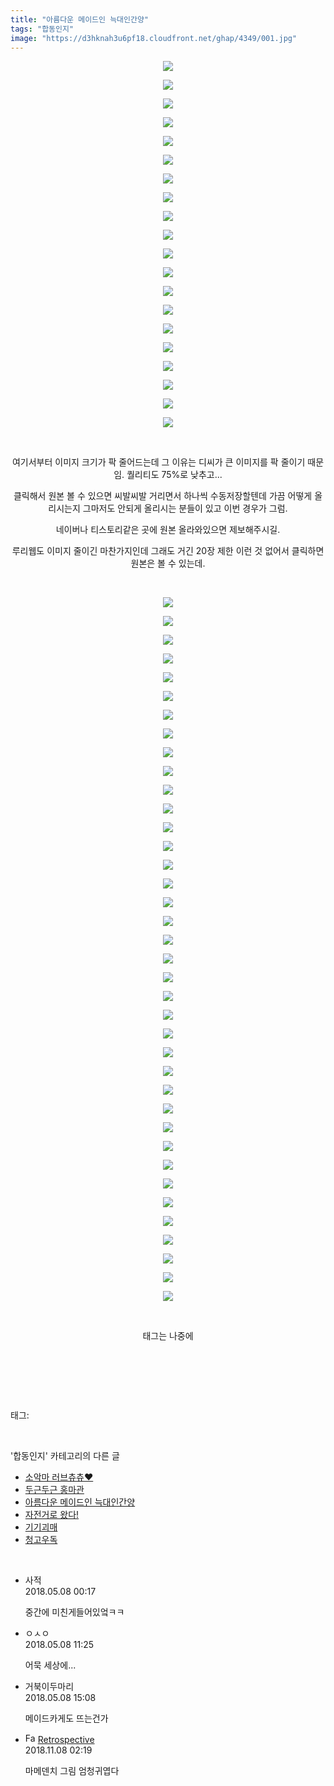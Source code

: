 ```yaml
---
title: "아름다운 메이드인 늑대인간양"
tags: "합동인지"
image: "https://d3hknah3u6pf18.cloudfront.net/ghap/4349/001.jpg"
---
```

<div class="article">
<p style="text-align: center; clear: none; float: none;"><img src="{{ site.imgserver4 }}/ghap/4349/001.jpg"/></p>
<p style="text-align: center; clear: none; float: none;"><img src="{{ site.imgserver4 }}/ghap/4349/002.jpg"/></p>
<p style="text-align: center; clear: none; float: none;"><img src="{{ site.imgserver4 }}/ghap/4349/003.jpg"/></p>
<p style="text-align: center; clear: none; float: none;"><img src="{{ site.imgserver4 }}/ghap/4349/004.jpg"/></p>
<p style="text-align: center; clear: none; float: none;"><img src="{{ site.imgserver4 }}/ghap/4349/005.jpg"/></p>
<p style="text-align: center; clear: none; float: none;"><img src="{{ site.imgserver4 }}/ghap/4349/006.jpg"/></p>
<p style="text-align: center; clear: none; float: none;"><img src="{{ site.imgserver4 }}/ghap/4349/007.jpg"/></p>
<p style="text-align: center; clear: none; float: none;"><img src="{{ site.imgserver4 }}/ghap/4349/008.jpg"/></p>
<p style="text-align: center; clear: none; float: none;"><img src="{{ site.imgserver4 }}/ghap/4349/009.jpg"/></p>
<p style="text-align: center; clear: none; float: none;"><img src="{{ site.imgserver4 }}/ghap/4349/010.jpg"/></p>
<p style="text-align: center; clear: none; float: none;"><img src="{{ site.imgserver4 }}/ghap/4349/011.jpg"/></p>
<p style="text-align: center; clear: none; float: none;"><img src="{{ site.imgserver4 }}/ghap/4349/012.jpg"/></p>
<p style="text-align: center; clear: none; float: none;"><img src="{{ site.imgserver4 }}/ghap/4349/013.jpg"/></p>
<p style="text-align: center; clear: none; float: none;"><img src="{{ site.imgserver4 }}/ghap/4349/014.jpg"/></p>
<p style="text-align: center; clear: none; float: none;"><img src="{{ site.imgserver4 }}/ghap/4349/015.jpg"/></p>
<p style="text-align: center; clear: none; float: none;"><img src="{{ site.imgserver4 }}/ghap/4349/016.jpg"/></p>
<p style="text-align: center; clear: none; float: none;"><img src="{{ site.imgserver4 }}/ghap/4349/017.jpg"/></p>
<p style="text-align: center; clear: none; float: none;"><img src="{{ site.imgserver4 }}/ghap/4349/018.jpg"/></p>
<p style="text-align: center; clear: none; float: none;"><img src="{{ site.imgserver4 }}/ghap/4349/019.jpg"/></p>
<p style="text-align: center; clear: none; float: none;"><img src="{{ site.imgserver4 }}/ghap/4349/020.jpg"/></p>
<p style="text-align: center; clear: none; float: none;"><br/></p>
<p style="text-align: center; clear: none; float: none;">여기서부터 이미지 크기가 팍 줄어드는데 그 이유는 디씨가 큰 이미지를 팍 줄이기 때문임. 퀄리티도 75%로 낮추고...</p>
<p style="text-align: center; clear: none; float: none;">클릭해서 원본 볼 수 있으면 씨발씨발 거리면서 하나씩 수동저장할텐데 가끔 어떻게 올리시는지 그마저도 안되게 올리시는 분들이 있고 이번 경우가 그럼.</p>
<p style="text-align: center; clear: none; float: none;">네이버나 티스토리같은 곳에 원본 올라와있으면 제보해주시길.</p>
<p style="text-align: center; clear: none; float: none;">루리웹도 이미지 줄이긴 마찬가지인데 그래도 거긴 20장 제한 이런 것 없어서 클릭하면 원본은 볼 수 있는데.</p>
<p style="text-align: center; clear: none; float: none;"><br/></p>
<p style="text-align: center; clear: none; float: none;"><img src="{{ site.imgserver4 }}/ghap/4349/021.jpg"/></p>
<p style="text-align: center; clear: none; float: none;"><img src="{{ site.imgserver4 }}/ghap/4349/022.jpg"/></p>
<p style="text-align: center; clear: none; float: none;"><img src="{{ site.imgserver4 }}/ghap/4349/023.jpg"/></p>
<p style="text-align: center; clear: none; float: none;"><img src="{{ site.imgserver4 }}/ghap/4349/024.jpg"/></p>
<p style="text-align: center; clear: none; float: none;"><img src="{{ site.imgserver4 }}/ghap/4349/025.jpg"/></p>
<p style="text-align: center; clear: none; float: none;"><img src="{{ site.imgserver4 }}/ghap/4349/026.jpg"/></p>
<p style="text-align: center; clear: none; float: none;"><img src="{{ site.imgserver4 }}/ghap/4349/027.jpg"/></p>
<p style="text-align: center; clear: none; float: none;"><img src="{{ site.imgserver4 }}/ghap/4349/028.jpg"/></p>
<p style="text-align: center; clear: none; float: none;"><img src="{{ site.imgserver4 }}/ghap/4349/029.jpg"/></p>
<p style="text-align: center; clear: none; float: none;"><img src="{{ site.imgserver4 }}/ghap/4349/030.jpg"/></p>
<p style="text-align: center; clear: none; float: none;"><img src="{{ site.imgserver4 }}/ghap/4349/031.jpg"/></p>
<p style="text-align: center; clear: none; float: none;"><img src="{{ site.imgserver4 }}/ghap/4349/032.jpg"/></p>
<p style="text-align: center; clear: none; float: none;"><img src="{{ site.imgserver4 }}/ghap/4349/033.jpg"/></p>
<p style="text-align: center; clear: none; float: none;"><img src="{{ site.imgserver4 }}/ghap/4349/034.jpg"/></p>
<p style="text-align: center; clear: none; float: none;"><img src="{{ site.imgserver4 }}/ghap/4349/035.jpg"/></p>
<p style="text-align: center; clear: none; float: none;"><img src="{{ site.imgserver4 }}/ghap/4349/036.jpg"/></p>
<p style="text-align: center; clear: none; float: none;"><img src="{{ site.imgserver4 }}/ghap/4349/037.jpg"/></p>
<p style="text-align: center; clear: none; float: none;"><img src="{{ site.imgserver4 }}/ghap/4349/038.jpg"/></p>
<p style="text-align: center; clear: none; float: none;"><img src="{{ site.imgserver4 }}/ghap/4349/039.jpg"/></p>
<p style="text-align: center; clear: none; float: none;"><img src="{{ site.imgserver4 }}/ghap/4349/040.jpg"/></p>
<p style="text-align: center; clear: none; float: none;"><img src="{{ site.imgserver4 }}/ghap/4349/041.jpg"/></p>
<p style="text-align: center; clear: none; float: none;"><img src="{{ site.imgserver4 }}/ghap/4349/042.jpg"/></p>
<p style="text-align: center; clear: none; float: none;"><img src="{{ site.imgserver4 }}/ghap/4349/043.jpg"/></p>
<p style="text-align: center; clear: none; float: none;"><img src="{{ site.imgserver4 }}/ghap/4349/044.jpg"/></p>
<p style="text-align: center; clear: none; float: none;"><img src="{{ site.imgserver4 }}/ghap/4349/045.jpg"/></p>
<p style="text-align: center; clear: none; float: none;"><img src="{{ site.imgserver4 }}/ghap/4349/046.jpg"/></p>
<p style="text-align: center; clear: none; float: none;"><img src="{{ site.imgserver4 }}/ghap/4349/047.jpg"/></p>
<p style="text-align: center; clear: none; float: none;"><img src="{{ site.imgserver4 }}/ghap/4349/048.jpg"/></p>
<p style="text-align: center; clear: none; float: none;"><img src="{{ site.imgserver4 }}/ghap/4349/049.jpg"/></p>
<p style="text-align: center; clear: none; float: none;"><img src="{{ site.imgserver4 }}/ghap/4349/050.jpg"/></p>
<p style="text-align: center; clear: none; float: none;"><img src="{{ site.imgserver4 }}/ghap/4349/051.jpg"/></p>
<p style="text-align: center; clear: none; float: none;"><img src="{{ site.imgserver4 }}/ghap/4349/052.jpg"/></p>
<p style="text-align: center; clear: none; float: none;"><img src="{{ site.imgserver4 }}/ghap/4349/053.jpg"/></p>
<p style="text-align: center; clear: none; float: none;"><img src="{{ site.imgserver4 }}/ghap/4349/054.jpg"/></p>
<p style="text-align: center; clear: none; float: none;"><img src="{{ site.imgserver4 }}/ghap/4349/055.jpg"/></p>
<p style="text-align: center; clear: none; float: none;"><img src="{{ site.imgserver4 }}/ghap/4349/056.jpg"/></p>
<p style="text-align: center; clear: none; float: none;"><img src="{{ site.imgserver4 }}/ghap/4349/057.jpg"/></p>
<p style="text-align: center; clear: none; float: none;"><img src="{{ site.imgserver4 }}/ghap/4349/058.jpg"/></p>
<p style="text-align: center; clear: none; float: none;"><br/></p>
<p style="text-align: center; clear: none; float: none;">태그는 나중에</p>
<p style="text-align: center; clear: none; float: none;"><br/></p>
<p><br/></p>
</div><br/>
<div class="tagTrail">
<p>태그: </p>
<ul>
</ul>
</div><br/>
<div class="another">
<p>'합동인지' 카테고리의 다른 글</p>
<ul>
<li><a href="/ghap_4467">소악마 러브츄츄♥</a></li>
<li><a href="/ghap_4438">두근두근 홍마관</a></li>
<li><a href="/ghap_4349">아름다운 메이드인 늑대인간양</a></li>
<li><a href="/ghap_4204">자전거로 왔다!</a></li>
<li><a href="/ghap_4179">기기괴매</a></li>
<li><a href="/ghap_4178">청고우독</a></li>
</ul>
</div><br/>
<div class="cb_module cb_fluid">
<div class="cb_wrt cb_profile">
<div class="comment">
<ul>
<li class="cb_thumb_off" id="comment15252120">
<div class="cb_comment_area">
<div class="cb_info_area">
<div class="cb_section">
<span class="cb_nick_name">사적</span>
</div>
<div class="cb_section">
<span class="cb_date">2018.05.08 00:17 </span>
</div>
</div>
<div class="cb_dsc_comment">
<p class="cb_dsc">
											중간에 미친게들어있엌ㅋㅋ
										</p>
</div>
</div></li>
<li class="cb_thumb_off" id="comment15252288">
<div class="cb_comment_area">
<div class="cb_info_area">
<div class="cb_section">
<span class="cb_nick_name">ㅇㅅㅇ</span>
</div>
<div class="cb_section">
<span class="cb_date">2018.05.08 11:25 </span>
</div>
</div>
<div class="cb_dsc_comment">
<p class="cb_dsc">
											어묵 세상에...
										</p>
</div>
</div></li>
<li class="cb_thumb_off" id="comment15252360">
<div class="cb_comment_area">
<div class="cb_info_area">
<div class="cb_section">
<span class="cb_nick_name">거북이두마리</span>
</div>
<div class="cb_section">
<span class="cb_date">2018.05.08 15:08 </span>
</div>
</div>
<div class="cb_dsc_comment">
<p class="cb_dsc">
											메이드카게도 뜨는건가
										</p>
</div>
</div></li>
<li class="cb_thumb_off" id="comment15369438">
<div class="cb_comment_area">
<div class="cb_info_area">
<div class="cb_section">
<span class="cb_nick_name"><img alt="Favicon of http://retropective53.tistory.com" height="16" onerror="this.onerror=null;this.parentNode.removeChild(this)" src="http://retropective53.tistory.com/favicon.ico" width="16"/> <a href="http://retropective53.tistory.com" onclick="return openLinkInNewWindow(this)">Retrospective</a></span>
</div>
<div class="cb_section">
<span class="cb_date">2018.11.08 02:19 </span>
</div>
</div>
<div class="cb_dsc_comment">
<p class="cb_dsc">
											마메덴치 그림 엄청귀엽다 
										</p>
</div>
</div></li>
</ul>
</div>
</div><!-- commentList close -->
</div><br/>
